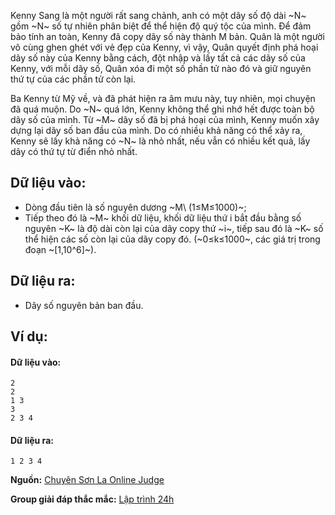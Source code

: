 Kenny Sang là một người rất sang chảnh, anh có một dãy số độ dài ~N~ gồm ~N~ số tự nhiên phân biệt để thể hiện độ quý tộc của mình. Để đảm bảo tính an toàn, Kenny đã copy dãy số này thành M bản. Quân là một người vô cùng ghen ghét với vẻ đẹp của Kenny, vì vậy, Quân quyết định phá hoại dãy số này của Kenny bằng cách, đột nhập và lấy tất cả các dãy số của Kenny, với mỗi dãy số, Quân xóa đi một số phần tử nào đó và giữ nguyên thứ tự của các phần tử còn lại.

Ba Kenny từ Mỹ về, và đã phát hiện ra âm mưu này, tuy nhiên, mọi chuyện đã quá muộn. Do ~N~ quá lớn, Kenny không thể ghi nhớ hết được toàn bộ dãy số của mình. Từ ~M~ dãy số đã bị phá hoại của mình, Kenny muốn xây dựng lại dãy số ban đầu của mình. Do có nhiều khả năng có thể xảy ra, Kenny sẽ lấy khả năng có ~N~ là nhỏ nhất, nếu vẫn có nhiều kết quả, lấy dãy có thứ tự từ điển nhỏ nhất. 

## Dữ liệu vào:
- Dòng đầu tiên là số nguyên dương ~M\ (1≤M≤1000)~;
- Tiếp theo đó là ~M~ khối dữ liệu, khối dữ liệu thứ i bắt đầu bằng số nguyên ~K~ là độ dài còn lại của dãy copy thứ ~i~, tiếp sau đó là ~K~ số thể hiện các số còn lại của dãy copy đó. (~0≤k≤1000~, các giá trị trong đoạn ~[1,10^6]~).

## Dữ liệu ra:
- Dãy số nguyên bản ban đầu. 

## Ví dụ:
#### Dữ liệu vào:
```
2
2
1 3
3
2 3 4
```

#### Dữ liệu ra:
```
1 2 3 4
```
**Nguồn:** [Chuyên Sơn La Online Judge](http://csloj.ddns.net/)

**Group giải đáp thắc mắc:** [Lập trình 24h](https://www.facebook.com/groups/1386904321519984)